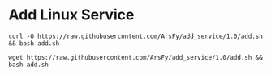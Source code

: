# Add Linux Service

```
curl -O https://raw.githubusercontent.com/ArsFy/add_service/1.0/add.sh && bash add.sh
```

```
wget https://raw.githubusercontent.com/ArsFy/add_service/1.0/add.sh && bash add.sh
```
